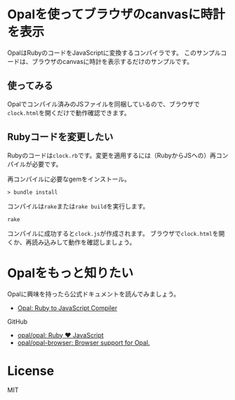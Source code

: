 # Opalを使ってブラウザのcanvasに時計を表示

OpalはRubyのコードをJavaScriptに変換するコンパイラです。
このサンプルコードは、ブラウザのcanvasに時計を表示するだけのサンプルです。


## 使ってみる

Opalでコンパイル済みのJSファイルを同梱しているので、ブラウザで`clock.html`を開くだけで動作確認できます。


## Rubyコードを変更したい

Rubyのコードは`clock.rb`です。変更を適用するには（RubyからJSへの）再コンパイルが必要です。

再コンパイルに必要なgemをインストール。
```
> bundle install
```

コンパイルは`rake`または`rake build`を実行します。
```
rake
```

コンパイルに成功すると`clock.js`が作成されます。
ブラウザで`clock.html`を開くか、再読み込みして動作を確認しましょう。


# Opalをもっと知りたい

Opalに興味を持ったら公式ドキュメントを読んでみましょう。
*   [Opal: Ruby to JavaScript Compiler](https://opalrb.com/)

GitHub
*   [opal/opal: Ruby ♥︎ JavaScript](https://github.com/opal/opal)
*   [opal/opal-browser: Browser support for Opal.](https://github.com/opal/opal-browser)



# License

MIT

